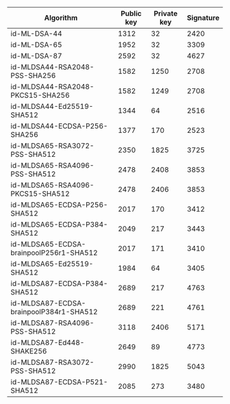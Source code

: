 | Algorithm                                     |  Public key  |  Private key |  Signature   |
| --------------------------------------------- | ------------ | ------------ |  ----------- |
| id-ML-DSA-44                                  |     1312     |      32      |     2420     |
| id-ML-DSA-65                                  |     1952     |      32      |     3309     |
| id-ML-DSA-87                                  |     2592     |      32      |     4627     |
| id-MLDSA44-RSA2048-PSS-SHA256                 |     1582     |     1250     |     2708     |
| id-MLDSA44-RSA2048-PKCS15-SHA256              |     1582     |     1249     |     2708     |
| id-MLDSA44-Ed25519-SHA512                     |     1344     |      64      |     2516     |
| id-MLDSA44-ECDSA-P256-SHA256                  |     1377     |     170      |     2523     |
| id-MLDSA65-RSA3072-PSS-SHA512                 |     2350     |     1825     |     3725     |
| id-MLDSA65-RSA4096-PSS-SHA512                 |     2478     |     2408     |     3853     |
| id-MLDSA65-RSA4096-PKCS15-SHA512              |     2478     |     2406     |     3853     |
| id-MLDSA65-ECDSA-P256-SHA512                  |     2017     |     170      |     3412     |
| id-MLDSA65-ECDSA-P384-SHA512                  |     2049     |     217      |     3443     |
| id-MLDSA65-ECDSA-brainpoolP256r1-SHA512       |     2017     |     171      |     3410     |
| id-MLDSA65-Ed25519-SHA512                     |     1984     |      64      |     3405     |
| id-MLDSA87-ECDSA-P384-SHA512                  |     2689     |     217      |     4763     |
| id-MLDSA87-ECDSA-brainpoolP384r1-SHA512       |     2689     |     221      |     4761     |
| id-MLDSA87-RSA4096-PSS-SHA512                 |     3118     |     2406     |     5171     |
| id-MLDSA87-Ed448-SHAKE256                     |     2649     |      89      |     4773     |
| id-MLDSA87-RSA3072-PSS-SHA512                 |     2990     |     1825     |     5043     |
| id-MLDSA87-ECDSA-P521-SHA512                  |     2085     |     273      |     3480     |
